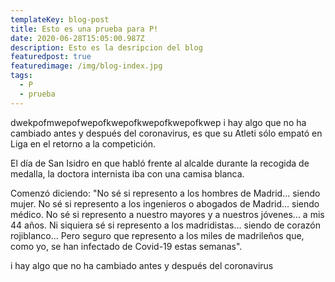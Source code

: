 ```yaml
---
templateKey: blog-post
title: Esto es una prueba para P!
date: 2020-06-28T15:05:00.987Z
description: Esto es la desripcion del blog
featuredpost: true
featuredimage: /img/blog-index.jpg
tags:
  - P
  - prueba
---
```

dwekpofmwepofwepofkwepofkwepofkwepofkwep
i hay algo que no ha cambiado antes y después del coronavirus, es que su Atleti sólo empató en Liga en el retorno a la competición.

El día de San Isidro en que habló frente al alcalde durante la recogida de medalla, la doctora internista iba con una camisa blanca.

Comenzó diciendo: "No sé si represento a los hombres de Madrid... siendo mujer. No sé si represento a los ingenieros o abogados de Madrid... siendo médico. No sé si represento a nuestro mayores y a nuestros jóvenes... a mis 44 años. Ni siquiera sé si represento a los madridistas... siendo de corazón rojiblanco... Pero seguro que represento a los miles de madrileños que, como yo, se han infectado de Covid-19 estas semanas".

i hay algo que no ha cambiado antes y después del coronavirus